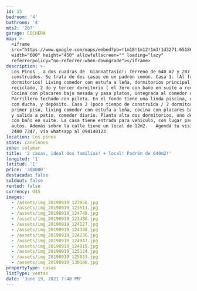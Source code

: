 ```yaml
---
id: 15
bedroom: '4'
bathroom: '4'
mts2: '207'
garage: COCHERA
map: >-
  <iframe
  src="https://www.google.com/maps/embed?pb=!1m18!1m12!1m3!1d3271.651860862457!2d-56.159090168138434!3d-34.91518521762539!2m3!1f0!2f0!3f0!3m2!1i1024!2i768!4f13.1!3m3!1m2!1s0x959f817494c23a91%3A0x3aad2e44d8726850!2sDr%20Jos%C3%A9%20Scoseria%202660%2C%2011300%20Montevideo%2C%20Departamento%20de%20Montevideo!5e0!3m2!1sen!2suy!4v1667828786420!5m2!1sen!2suy"
  width="600" height="450" allowfullscreen="" loading="lazy"
  referrerpolicy="no-referrer-when-downgrade"></iframe>
description: >-
  Los Pinos , a dos cuadras de  Giannattasio!: Terreno de 640 m2 y 207 m2
  construidos. Se trata de dos casas en un padrón común. Casa 1: (Al frente / 3
  dormitorios) Living comedor con estufa a leña, dormitorios principal, baño
  reciclado, 2 do y tercer dormitorio ( el 3ero con baño en suite a reciclar).
  Cocina con placares bajo mesada y pasa platos, integrada al comedor diario.
  Parrillero techado con pileta. En el fondo tiene una linda piscina, otro baño
  con ducha, y depósito. Casa 2 (poco tiempo de construida / 2 dormitorios): En
  primer piso, living comedor con estufa a leña, cocina con placares bajo mesada
  y salida a patio, comedor diario. Planta alta dos dormitorios, uno de ellos
  con baño en suite. La casa tiene entrada para vehículo, con lugar para 3
  autos. Además sobre la calle tiene un local de 12m2.   Agendá tu visita al
  2400 7347, vía whatsapp al 094140123
location: Los pinos
state: canelones
zone: solymar
title: '2 casas, ideal dos familias! + local! Padrón de 640m2!'
longitud: '1'
latitud: '1'
price: '308000'
destacada: false
soldout: false
rented: false
currency: U$S
images:
  - /assets/img_20190919_123956.jpg
  - /assets/img_20190919_123511.jpg
  - /assets/img_20190919_124748.jpg
  - /assets/img_20190919_123400.jpg
  - /assets/img_20190919_124127.jpg
  - /assets/img_20190919_124348.jpg
  - /assets/img_20190919_124236.jpg
  - /assets/img_20190919_124947.jpg
  - /assets/img_20190919_124915.jpg
  - /assets/img_20190919_125124.jpg
  - /assets/img_20190919_125033.jpg
  - /assets/img_20190919_130106.jpg
propertyType: casas
listType: ventas
date: 'June 19, 2021 7:40 PM'
---
```


